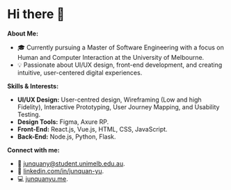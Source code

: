 # Hi there 👋

**About Me:**

* 🎓 Currently pursuing a Master of Software Engineering with a focus on Human and Computer Interaction at the University of Melbourne.
* 💡 Passionate about UI/UX design, front-end development, and creating intuitive, user-centered digital experiences.

**Skills & Interests:**

* **UI/UX Design:** User-centred design, Wireframing (Low and high Fidelity), Interactive Prototyping, User Journey Mapping, and Usability Testing.
* **Design Tools:** Figma, Axure RP.
* **Front-End:** React.js, Vue.js, HTML, CSS, JavaScript.
* **Back-End:** Node.js, Python, Flask.

**Connect with me:**

* 📧 junquany@student.unimelb.edu.au.
* 💼 [linkedin.com/in/junquan-yu](http://linkedin.com/in/junquan-yu).
* 💻 [junquanyu.me](http://junquanyu.me).
